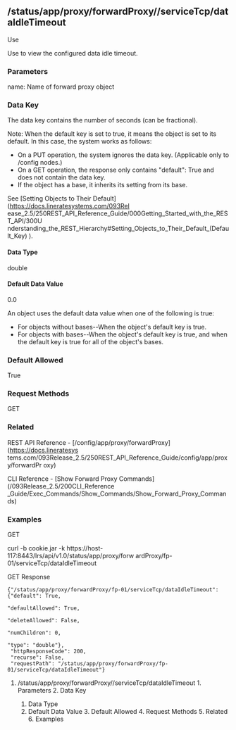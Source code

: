 ## /status/app/proxy/forwardProxy/<name>/serviceTcp/dataIdleTimeout

Use

Use to view the configured data idle timeout.

### Parameters

name: Name of forward proxy object

### Data Key

The data key contains the number of seconds (can be fractional).

Note: When the default key is set to true, it means the object is set to its
default. In this case, the system works as follows:

  * On a PUT operation, the system ignores the data key. (Applicable only to /config nodes.)
  * On a GET operation, the response only contains "default": True and does not contain the data key.
  * If the object has a base, it inherits its setting from its base.

See [Setting Objects to Their Default](https://docs.lineratesystems.com/093Rel
ease_2.5/250REST_API_Reference_Guide/000Getting_Started_with_the_REST_API/300U
nderstanding_the_REST_Hierarchy#Setting_Objects_to_Their_Default_(Default_Key)
).

#### Data Type

double

#### Default Data Value

0.0

An object uses the default data value when one of the following is true:

  * For objects without bases--When the object's default key is true.
  * For objects with bases--When the object's default key is true, and when the default key is true for all of the object's bases.

### Default Allowed

True

### Request Methods

GET

### Related

REST API Reference - [/config/app/proxy/forwardProxy](https://docs.lineratesys
tems.com/093Release_2.5/250REST_API_Reference_Guide/config/app/proxy/forwardPr
oxy)

CLI Reference - [Show Forward Proxy Commands](/093Release_2.5/200CLI_Reference
_Guide/Exec_Commands/Show_Commands/Show_Forward_Proxy_Commands)

### Examples

GET

curl -b cookie.jar -k https://host-117:8443/lrs/api/v1.0/status/app/proxy/forw
ardProxy/fp-01/serviceTcp/dataIdleTimeout

GET Response

    
    
    {"/status/app/proxy/forwardProxy/fp-01/serviceTcp/dataIdleTimeout": {"default": True,
                                                                          "defaultAllowed": True,
                                                                          "deleteAllowed": False,
                                                                          "numChildren": 0,
                                                                          "type": "double"},
     "httpResponseCode": 200,
     "recurse": False,
     "requestPath": "/status/app/proxy/forwardProxy/fp-01/serviceTcp/dataIdleTimeout"}
    

  1. /status/app/proxy/forwardProxy/<name>/serviceTcp/dataIdleTimeout
    1. Parameters
    2. Data Key
      1. Data Type
      2. Default Data Value
    3. Default Allowed
    4. Request Methods
    5. Related
    6. Examples

